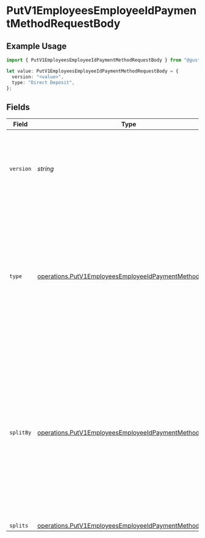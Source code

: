 # PutV1EmployeesEmployeeIdPaymentMethodRequestBody

## Example Usage

```typescript
import { PutV1EmployeesEmployeeIdPaymentMethodRequestBody } from "@gusto/embedded-api/models/operations/putv1employeesemployeeidpaymentmethod.js";

let value: PutV1EmployeesEmployeeIdPaymentMethodRequestBody = {
  version: "<value>",
  type: "Direct Deposit",
};
```

## Fields

| Field                                                                                                                                                                                                                     | Type                                                                                                                                                                                                                      | Required                                                                                                                                                                                                                  | Description                                                                                                                                                                                                               |
| ------------------------------------------------------------------------------------------------------------------------------------------------------------------------------------------------------------------------- | ------------------------------------------------------------------------------------------------------------------------------------------------------------------------------------------------------------------------- | ------------------------------------------------------------------------------------------------------------------------------------------------------------------------------------------------------------------------- | ------------------------------------------------------------------------------------------------------------------------------------------------------------------------------------------------------------------------- |
| `version`                                                                                                                                                                                                                 | *string*                                                                                                                                                                                                                  | :heavy_check_mark:                                                                                                                                                                                                        | The current version of the object. See the [versioning guide](https://docs.gusto.com/embedded-payroll/docs/versioning#object-layer) for information on how to use this field.                                             |
| `type`                                                                                                                                                                                                                    | [operations.PutV1EmployeesEmployeeIdPaymentMethodType](../../models/operations/putv1employeesemployeeidpaymentmethodtype.md)                                                                                              | :heavy_check_mark:                                                                                                                                                                                                        | The payment method type. If type is Check, then `split_by` and `splits` do not need to be populated. If type is Direct Deposit, `split_by` and `splits` are required.                                                     |
| `splitBy`                                                                                                                                                                                                                 | [operations.PutV1EmployeesEmployeeIdPaymentMethodSplitBy](../../models/operations/putv1employeesemployeeidpaymentmethodsplitby.md)                                                                                        | :heavy_minus_sign:                                                                                                                                                                                                        | Describes how the payment will be split. If `split_by` is Percentage, then the `split` amounts must add up to exactly 100. If `split_by` is Amount, then the last `split` amount must be `null` to capture the remainder. |
| `splits`                                                                                                                                                                                                                  | [operations.PutV1EmployeesEmployeeIdPaymentMethodSplits](../../models/operations/putv1employeesemployeeidpaymentmethodsplits.md)[]                                                                                        | :heavy_minus_sign:                                                                                                                                                                                                        | N/A                                                                                                                                                                                                                       |